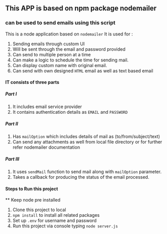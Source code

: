 ## This APP is based on npm package nodemailer
### can be used to send emails using this script

This is a node application based on `nodemailer`
It is used for : 
1. Sending emails through custom UI
2. Will be sent through the email and password provided
3. Can send to multiple person at a time
4. Can make a logic to schedule the time for sending mail.
5. Can display custom name with original email.
6. Can send with own designed `HTML` email as well as text based email


#### IT consists of three parts
##### Part I
1. It includes email service provider
2. It contains authentication details as `EMAIL` and `PASSWORD`

##### Part II
1. Has `mailOption` which includes details of mail as (to/from/subject/text)
2. Can send any attachments as well from local file directory or for further refer nodemailer documentation

##### Part III
1. It uses `sendMail` function to send mail along with `mailOption` parameter.
2. Takes a callback for producing the status of the email processed. 

#### Steps to Run this project
** Keep node pre installed
1. Clone this project to local
2. `npm install` to install all related packages
3. Set up `.env` for username and password
4. Run this project via console typing `node server.js` 
